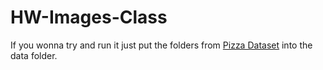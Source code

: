 # HW-Images-Class
If you wonna try and run it just put the folders from [Pizza Dataset](https://www.kaggle.com/datasets/carlosrunner/pizza-not-pizza) into the data folder.
